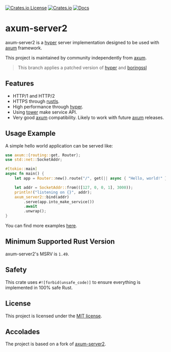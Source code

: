[![Crates.io License](https://img.shields.io/crates/l/axum-server2)](./LICENSE)
[![Crates.io](https://img.shields.io/crates/v/axum-server2)](https://crates.io/crates/axum-server2)
[![Docs](https://img.shields.io/crates/v/axum-server2?color=blue&label=docs)](https://docs.rs/axum-server2/)

# axum-server2

axum-server2 is a [hyper] server implementation designed to be used with [axum] framework.

This project is maintained by community independently from [axum].

> This branch applies a patched version of [hyper](https://github.com/penumbra-x/hyper) and [boringssl](https://github.com/penumbra-x/boring)

## Features

- HTTP/1 and HTTP/2
- HTTPS through [rustls].
- High performance through [hyper].
- Using [tower] make service API.
- Very good [axum] compatibility. Likely to work with future [axum] releases.

## Usage Example

A simple hello world application can be served like:

```rust
use axum::{routing::get, Router};
use std::net::SocketAddr;

#[tokio::main]
async fn main() {
    let app = Router::new().route("/", get(|| async { "Hello, world!" }));

    let addr = SocketAddr::from(([127, 0, 0, 1], 3000));
    println!("listening on {}", addr);
    axum_server2::bind(addr)
        .serve(app.into_make_service())
        .await
        .unwrap();
}
```

You can find more examples [here](/examples).

## Minimum Supported Rust Version

axum-server2's MSRV is `1.49`.

## Safety

This crate uses `#![forbid(unsafe_code)]` to ensure everything is implemented in 100% safe Rust.

## License

This project is licensed under the [MIT license](LICENSE).

[axum]: https://crates.io/crates/axum
[hyper]: https://crates.io/crates/hyper
[rustls]: https://crates.io/crates/rustls
[tower]: https://crates.io/crates/tower

## Accolades

The project is based on a fork of [axum-server2](https://github.com/programatik29/axum-server).